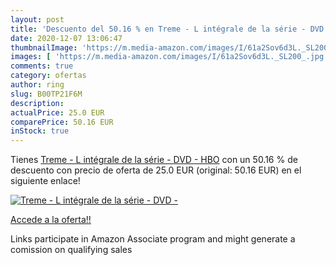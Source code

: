 ```yaml
---
layout: post
title: 'Descuento del 50.16 % en Treme - L intégrale de la série - DVD - '
date: 2020-12-07 13:06:47
thumbnailImage: 'https://m.media-amazon.com/images/I/61a2Sov6d3L._SL200_.jpg'
images: [ 'https://m.media-amazon.com/images/I/61a2Sov6d3L._SL200_.jpg' ]
comments: true
category: ofertas
author: ring
slug: B00TP21F6M
description:
actualPrice: 25.0 EUR
comparePrice: 50.16 EUR
inStock: true
---
```


Tienes [Treme - L intégrale de la série - DVD - HBO](https://www.amazon.fr/dp/B00TP21F6M/?tag=tolees0d-21) con un 50.16 % de descuento con precio de oferta de 25.0 EUR (original: 50.16 EUR) en el siguiente enlace!

[![Treme - L intégrale de la série - DVD - ](https://m.media-amazon.com/images/I/61a2Sov6d3L._SL200_.jpg)](https://www.amazon.fr/dp/B00TP21F6M/?tag=tolees0d-21)

[Accede a la oferta!!](https://www.amazon.fr/dp/B00TP21F6M/?tag=tolees0d-21)

Links participate in Amazon Associate program and might generate a comission on qualifying sales


